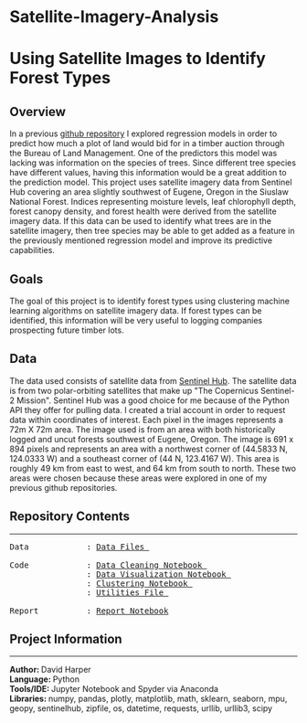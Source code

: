 # Satellite-Imagery-Analysis

# Using Satellite Images to Identify Forest Types

## Overview
In a previous [github repository](https://github.com/harperd17/Timber-Sale-Vaulation) I explored regression models in order to predict how much a plot of land would bid for in a timber auction through the Bureau of Land Management. One of the predictors this model was lacking was information on the species of trees. Since different tree species have different values, having this information would be a great addition to the prediction model. This project uses satellite imagery data from Sentinel Hub covering an area slightly southwest of Eugene, Oregon in the Siuslaw National Forest. Indices representing moisture levels, leaf chlorophyll depth, forest canopy density, and forest health were derived from the satellite imagery data. If this data can be used to identify what trees are in the satellite imagery, then tree species may be able to get added as a feature in the previously mentioned regression model and improve its predictive capabilities.

## Goals
The goal of this project is to identify forest types using clustering machine learning algorithms on satellite imagery data. If forest types can be identified, this information will be very useful to logging companies prospecting future timber lots.

## Data
The data used consists of satellite data from [Sentinel Hub](https://www.sentinel-hub.com/). The satellite data is from two polar-orbiting satellites that make up "The Copernicus Sentinel-2 Mission". Sentinel Hub was a good choice for me because of the Python API they offer for pulling data. I created a trial account in order to request data within coordinates of interest. Each pixel in the images represents a 72m X 72m area. The image used is from an area with both historically logged and uncut forests southwest of Eugene, Oregon. The image is 691 x 894 pixels and represents an area with a northwest corner of (44.5833 N, 124.0333 W) and a southeast corner of (44 N, 123.4167 W). This area is roughly 49 km from east to west, and 64 km from south to north. These two areas were chosen because these areas were explored in one of my previous github repositories.
## Repository Contents
---
<pre>
Data            : <a href=https://github.com/harperd17/Satellite-Imagery-Analysis/tree/main/Data>Data Files </a>

Code            : <a href=https://github.com/harperd17/Satellite-Imagery-Analysis/blob/main/Notebooks/Data_Notebook_Final.ipynb>Data Cleaning Notebook </a>
                : <a href=https://github.com/harperd17/Satellite-Imagery-Analysis/blob/main/Notebooks/EDA.ipynb>Data Visualization Notebook </a>
                : <a href=https://github.com/harperd17/Satellite-Imagery-Analysis/blob/main/Notebooks/Modeling_Notebook.ipynb>Clustering Notebook </a>
                : <a href=https://github.com/harperd17/Satellite-Imagery-Analysis/blob/main/Notebooks/sat_utils.py>Utilities File </a>
                
Report          : <a href=https://github.com/harperd17/Satellite-Imagery-Analysis/blob/main/Report/Report.ipynb>Report Notebook</a>
</pre>
## Project Information
---
<b>Author: </b>David Harper <br>
<b>Language: </b>Python <br>
<b>Tools/IDE: </b>Jupyter Notebook and Spyder via Anaconda <br>
<b>Libraries: </b>numpy, pandas, plotly, matplotlib, math, sklearn, seaborn, mpu, geopy, sentinelhub, zipfile, os, datetime, requests, urllib, urllib3, scipy
